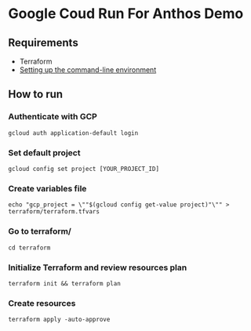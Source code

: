 # Google Coud Run For Anthos Demo

## Requirements
- Terraform
- [Setting up the command-line environment](https://cloud.google.com/anthos/run/docs/install/outside-gcp/command-line-tools)

## How to run

### Authenticate with GCP
```
gcloud auth application-default login
```

### Set default project
```
gcloud config set project [YOUR_PROJECT_ID]
```

### Create variables file
```
echo "gcp_project = \""$(gcloud config get-value project)"\"" > terraform/terraform.tfvars
```

### Go to terraform/
```
cd terraform
```

### Initialize Terraform and review resources plan
```
terraform init && terraform plan
```

### Create resources
```
terraform apply -auto-approve
```
